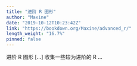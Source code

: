 ```yaml
---
title: "进阶 R 图形"
author: "Maxine"
date: "2019-10-12T10:23:42Z"
link: "https://bookdown.org/Maxine/advanced_r/"
length_weight: "16.7%"
pinned: false
---
```


进阶 R 图形 [...] 收集一些较为进阶的 R ...
